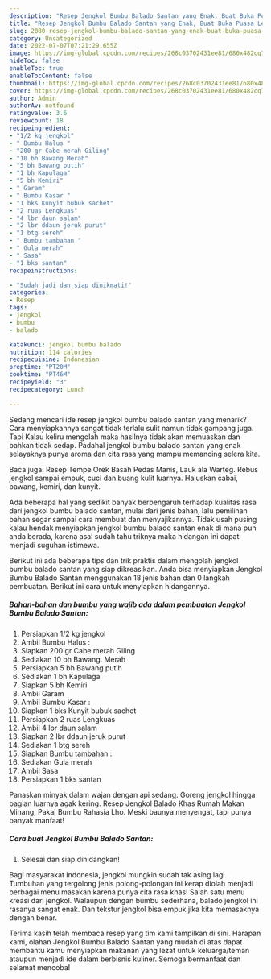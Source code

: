 ```yaml
---
description: "Resep Jengkol Bumbu Balado Santan yang Enak, Buat Buka Puasa Lezat"
title: "Resep Jengkol Bumbu Balado Santan yang Enak, Buat Buka Puasa Lezat"
slug: 2080-resep-jengkol-bumbu-balado-santan-yang-enak-buat-buka-puasa-lezat
category: Uncategorized
date: 2022-07-07T07:21:29.655Z
image: https://img-global.cpcdn.com/recipes/268c03702431ee81/680x482cq70/jengkol-bumbu-balado-santan-foto-resep-utama.jpg
hideToc: false
enableToc: true
enableTocContent: false
thumbnail: https://img-global.cpcdn.com/recipes/268c03702431ee81/680x482cq70/jengkol-bumbu-balado-santan-foto-resep-utama.jpg
cover: https://img-global.cpcdn.com/recipes/268c03702431ee81/680x482cq70/jengkol-bumbu-balado-santan-foto-resep-utama.jpg
author: Admin
authorAv: notfound
ratingvalue: 3.6
reviewcount: 18
recipeingredient:
- "1/2 kg jengkol"
- " Bumbu Halus "
- "200 gr Cabe merah Giling"
- "10 bh Bawang Merah"
- "5 bh Bawang putih"
- "1 bh Kapulaga"
- "5 bh Kemiri"
- " Garam"
- " Bumbu Kasar "
- "1 bks Kunyit bubuk sachet"
- "2 ruas Lengkuas"
- "4 lbr daun salam"
- "2 lbr ddaun jeruk purut"
- "1 btg sereh"
- " Bumbu tambahan "
- " Gula merah"
- " Sasa"
- "1 bks santan"
recipeinstructions:

- "Sudah jadi dan siap dinikmati!"
categories:
- Resep
tags:
- jengkol
- bumbu
- balado

katakunci: jengkol bumbu balado 
nutrition: 114 calories
recipecuisine: Indonesian
preptime: "PT20M"
cooktime: "PT46M"
recipeyield: "3"
recipecategory: Lunch

---
```



Sedang mencari ide resep jengkol bumbu balado santan yang menarik? Cara menyiapkannya sangat tidak terlalu sulit namun tidak gampang juga. Tapi Kalau keliru mengolah maka hasilnya tidak akan memuaskan dan bahkan tidak sedap. Padahal jengkol bumbu balado santan yang enak selayaknya punya aroma dan cita rasa yang mampu memancing selera kita.


Baca juga: Resep Tempe Orek Basah Pedas Manis, Lauk ala Warteg. Rebus jengkol sampai empuk, cuci dan buang kulit luarnya. Haluskan cabai, bawang, kemiri, dan kunyit.

Ada beberapa hal yang sedikit banyak berpengaruh terhadap kualitas rasa dari jengkol bumbu balado santan, mulai dari jenis bahan, lalu pemilihan bahan segar sampai cara membuat dan menyajikannya. Tidak usah pusing kalau hendak menyiapkan jengkol bumbu balado santan enak di mana pun anda berada, karena asal sudah tahu triknya maka hidangan ini dapat menjadi suguhan istimewa.


Berikut ini ada beberapa tips dan trik praktis dalam mengolah jengkol bumbu balado santan yang siap dikreasikan. Anda bisa menyiapkan Jengkol Bumbu Balado Santan menggunakan 18 jenis bahan dan 0 langkah pembuatan. Berikut ini cara untuk menyiapkan hidangannya.

<!--inarticleads1-->

##### Bahan-bahan dan bumbu yang wajib ada dalam pembuatan Jengkol Bumbu Balado Santan:

1. Persiapkan 1/2 kg jengkol
1. Ambil  Bumbu Halus :
1. Siapkan 200 gr Cabe merah Giling
1. Sediakan 10 bh Bawang. Merah
1. Persiapkan 5 bh Bawang putih
1. Sediakan 1 bh Kapulaga
1. Siapkan 5 bh Kemiri
1. Ambil  Garam
1. Ambil  Bumbu Kasar :
1. Siapkan 1 bks Kunyit bubuk sachet
1. Persiapkan 2 ruas Lengkuas
1. Ambil 4 lbr daun salam
1. Siapkan 2 lbr ddaun jeruk purut
1. Sediakan 1 btg sereh
1. Siapkan  Bumbu tambahan :
1. Sediakan  Gula merah
1. Ambil  Sasa
1. Persiapkan 1 bks santan


Panaskan minyak dalam wajan dengan api sedang. Goreng jengkol hingga bagian luarnya agak kering. Resep Jengkol Balado Khas Rumah Makan Minang, Pakai Bumbu Rahasia Lho. Meski baunya menyengat, tapi punya banyak manfaat! 

<!--inarticleads2-->

##### Cara buat Jengkol Bumbu Balado Santan:


1. Selesai dan siap dihidangkan!

Bagi masyarakat Indonesia, jengkol mungkin sudah tak asing lagi. Tumbuhan yang tergolong jenis polong-polongan ini kerap diolah menjadi berbagai menu masakan karena punya cita rasa khas! Salah satu menu kreasi dari jengkol. Walaupun dengan bumbu sederhana, balado jengkol ini rasanya sangat enak. Dan tekstur jengkol bisa empuk jika kita memasaknya dengan benar. 

Terima kasih telah membaca resep yang tim kami tampilkan di sini. Harapan kami, olahan Jengkol Bumbu Balado Santan yang mudah di atas dapat membantu kamu menyiapkan makanan yang lezat untuk keluarga/teman ataupun menjadi ide dalam berbisnis kuliner. Semoga bermanfaat dan selamat mencoba!
